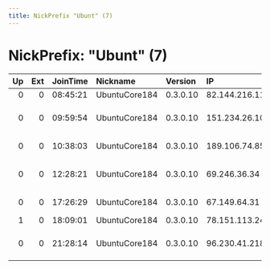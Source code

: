 ```yaml
---
title: NickPrefix "Ubunt" (7)
---
```


# NickPrefix: "Ubunt" (7)

|   Up |   Ext | JoinTime   | Nickname      | Version   | IP             | AS                                      | CC   |   ORp |   Dirp | OS    | Contact   |   eFamMembers |
|-----:|------:|:-----------|:--------------|:----------|:---------------|:----------------------------------------|:-----|------:|-------:|:------|:----------|--------------:|
|    0 |     0 | 08:45:21   | UbuntuCore184 | 0.3.0.10  | 82.144.216.118 | Volia                                   | ua   | 35433 |      0 | Linux | None      |             1 |
|    0 |     0 | 09:59:54   | UbuntuCore184 | 0.3.0.10  | 151.234.26.103 | PJSC Fars Telecommunication Company     | ir   | 34755 |      0 | Linux | None      |             1 |
|    0 |     0 | 10:38:03   | UbuntuCore184 | 0.3.0.10  | 189.106.74.85  | Telemar Norte Leste S.A.                | br   | 43523 |      0 | Linux | None      |             1 |
|    0 |     0 | 12:28:21   | UbuntuCore184 | 0.3.0.10  | 69.246.36.34   | Comcast Cable Communications, LLC       | us   | 36137 |      0 | Linux | None      |             1 |
|    0 |     0 | 17:26:29   | UbuntuCore184 | 0.3.0.10  | 67.149.64.31   | WideOpenWest Finance LLC                | us   | 46203 |      0 | Linux | None      |             1 |
|    1 |     0 | 18:09:01   | UbuntuCore184 | 0.3.0.10  | 78.151.113.243 | TalkTalk                                | gb   | 36438 |      0 | Linux | None      |             1 |
|    0 |     0 | 21:28:14   | UbuntuCore184 | 0.3.0.10  | 96.230.41.218  | MCI Communications Services, Inc. d/b/a | us   | 35235 |      0 | Linux | None      |             1 |
